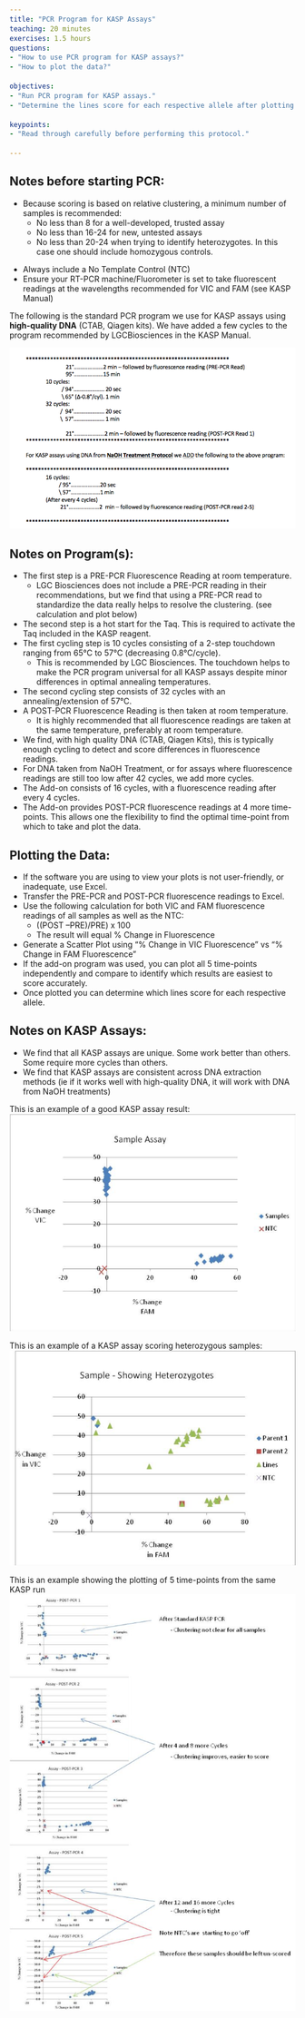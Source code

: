 ```yaml
---
title: "PCR Program for KASP Assays"
teaching: 20 minutes
exercises: 1.5 hours
questions:
- "How to use PCR program for KASP assays?"
- "How to plot the data?"

objectives:
- "Run PCR program for KASP assays."
- "Determine the lines score for each respective allele after plotting your data." 

keypoints:
- "Read through carefully before performing this protocol."

---
```

## Notes before starting PCR:
* Because scoring is based on relative clustering, a minimum number of samples is recommended:
  -	No less than 8 for a well-developed, trusted assay
  -	No less than 16-24 for new, untested assays
  -	No less than 20-24 when trying to identify heterozygotes.  In this case one should include homozygous controls.
-	Always include a No Template Control (NTC)
-	Ensure your RT-PCR machine/Fluorometer is set to take fluorescent readings at the wavelengths recommended for VIC and FAM (see KASP Manual)

The following is the standard PCR program we use for KASP assays using **high-quality DNA** (CTAB, Qiagen kits).   We have added a few cycles to the program recommended by LGCBiosciences in the KASP Manual.

![Screenshot of main code listing](../fig/KASP-PCR-Protocol-1.png)


## Notes on Program(s):
* The first step is a PRE-PCR Fluorescence Reading at room temperature.
  - LGC Biosciences does not include a PRE-PCR reading in their recommendations, but we find that using a PRE-PCR read to standardize the data really helps to resolve the clustering. (see calculation and plot below) 
* The second step is a hot start for the Taq.  This is required to activate the Taq included in the KASP reagent.
* The first cycling step is 10 cycles consisting of a 2-step touchdown ranging from 65°C to 57°C (decreasing 0.8°C/cycle).
  - This is recommended by LGC Biosciences.  The touchdown helps to make the PCR program universal for all KASP assays despite minor differences in optimal annealing temperatures.
* The second cycling step consists of 32 cycles with an annealing/extension of 57°C.
* A POST-PCR Fluorescence Reading is then taken at room temperature.
  - It is highly recommended that all fluorescence readings are taken at the same temperature, preferably at room temperature.
* We find, with high quality DNA (CTAB, Qiagen Kits), this is typically enough cycling to detect and score differences in fluorescence readings.  
* For DNA taken from NaOH Treatment, or for assays where fluorescence readings are still too low after 42 cycles, we add more cycles. 
* The Add-on consists of 16 cycles, with a fluorescence reading after every 4 cycles.
* The Add-on provides POST-PCR fluorescence readings at 4 more time-points.   This allows one the flexibility to find the optimal time-point from which to take and plot the data. 

## Plotting the Data:
* If the software you are using to view your plots is not user-friendly, or inadequate, use Excel.
* Transfer the PRE-PCR and POST-PCR fluorescence readings to Excel.
* Use the following calculation for both VIC and FAM fluorescence readings of all samples as well as the NTC:
  - ((POST –PRE)/PRE) x 100
  - The result will equal % Change in Fluorescence
* Generate a Scatter Plot using “% Change in VIC Fluorescence” vs “% Change in FAM Fluorescence”
* If the add-on program was used, you can plot all 5 time-points independently and compare to identify which results are easiest to score accurately.
* Once plotted you can determine which lines score for each respective allele.

## Notes on KASP Assays:
* We find that all KASP assays are unique.  Some work better than others.  Some require more cycles than others.  
* We find that KASP assays are consistent across DNA extraction methods (ie if it works well with high-quality DNA, it will work with DNA from NaOH treatments)

This is an example of a good KASP assay result:
![Screenshot of main code listing](../fig/KASP-PCR-Protocol-2.png)

This is an example of a KASP assay scoring heterozygous samples:
![Screenshot of main code listing](../fig/KASP-PCR-Protocol-3.png)

This is an example showing the plotting of 5 time-points from the same KASP run
![Screenshot of main code listing](../fig/KASP-PCR-Protocol-4.png)
